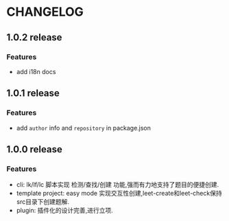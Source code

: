 # CHANGELOG
## 1.0.2 release
### Features
- add i18n docs

## 1.0.1 release
### Features
- add `author` info and `repository` in package.json

## 1.0.0 release
### Features
- cli: lk/lf/lc 脚本实现 检测/查找/创建 功能,强而有力地支持了题目的便捷创建.
- template project: easy mode 实现交互性创建,leet-create和leet-check保持src目录下创建题解.
- plugin: 插件化的设计完善,进行立项.



